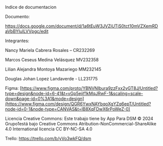 Indice de documentacion

Documento:

https://docs.google.com/document/d/1a6tEuW3JVZiUTjS0tct10mVZXemRDaVbBYIuILVVpgc/edit

Integrantes:

Nancy Mariela Cabrera Rosales – CR232269

Marcos Ceseus Medina Velásquez MV232358

Lilian Alejandra Montoya Mazariego MM232145

Douglas Johan Lopez Landaverde - LL231775

Figma: [https://www.figma.com/proto/YBNVNIbura9zzFxx2vGT8J/Untitled?type=design&node-id=6-41&t=vGp5ejif1kMqJRwF-1&scaling=scale-down&page-id=0%3A1&mode=design](https://www.figma.com/design/QGR6YwxNAYbqoXgYZq6epT/Untitled?node-id=0-1&node-type=CANVAS&t=IB8XqFDwX6rPoWeZ-0)

Licencia Creative Commons: Este trabajo tiene by App Para DSM © 2024 Grupo1está bajo Creative Commons Atribution-NonCommercial-ShareAlike 4.0 International licencia CC BY-NC-SA 4.0

Trello: https://trello.com/b/yVo3wkFQ/dsm​ 
